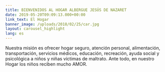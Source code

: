 ```yaml
---
title: BIENVENIDOS AL HOGAR ALBERGUE JESÚS DE NAZARET
date: 2019-05-20T09:09:13.000+00:00
link_text: El Hogar
banner_image: /uploads/2018/02/25/car.jpg
layout: carousel_highlight
lang: es
---
```

Nuestra misión es ofrecer hogar seguro, atención personal, alimentación, transportación, servicios médicos, educación, recreación, ayuda social y psicológica a niños y niñas víctimas de maltrato. Ante todo, en nuestro Hogar los niños reciben mucho AMOR.
